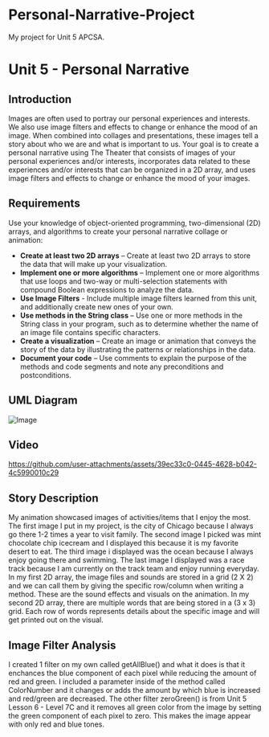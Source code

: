 # Personal-Narrative-Project
My project for Unit 5 APCSA.
# Unit 5 - Personal Narrative

## Introduction

Images are often used to portray our personal experiences and interests. We also use image filters and effects to change or enhance the mood of an image. When combined into collages and presentations, these images tell a story about who we are and what is important to us. Your goal is to create a personal narrative using The Theater that consists of images of your personal experiences and/or interests, incorporates data related to these experiences and/or interests that can be organized in a 2D array, and uses image filters and effects to change or enhance the mood of your images.

## Requirements

Use your knowledge of object-oriented programming, two-dimensional (2D) arrays, and algorithms to create your personal narrative collage or animation:

- **Create at least two 2D arrays** – Create at least two 2D arrays to store the data that will make up your visualization.
- **Implement one or more algorithms** – Implement one or more algorithms that use loops and two-way or multi-selection statements with compound Boolean expressions to analyze the data.
- **Use Image Filters** - Include multiple image filters learned from this unit, and additionally create new ones of your own.
- **Use methods in the String class** – Use one or more methods in the String class in your program, such as to determine whether the name of an image file contains specific characters.
- **Create a visualization** – Create an image or animation that conveys the story of the data by illustrating the patterns or relationships in the data.
- **Document your code** – Use comments to explain the purpose of the methods and code segments and note any preconditions and postconditions.

## UML Diagram

![Image](https://github.com/user-attachments/assets/b8ac490c-e711-4848-8470-edcf1e5ff461)

## Video

https://github.com/user-attachments/assets/39ec33c0-0445-4628-b042-4c5990010c29


## Story Description

My animation showcased images of activities/items that I enjoy the most. The first image I put in my project, is the city of Chicago because I always go there 1-2 times a year to visit family. The second image I picked was mint chocolate chip icecream and I displayed this because it is my favorite desert to eat. The third image i displayed was the ocean because I always enjoy going there and swimming. The last image I displayed was a race track because I am currently on the track team and enjoy running everyday. In my first 2D array, the image files and sounds are stored in a grid (2 X 2) and we can call them by giving the specific row/column when writing a method. These are the sound effects and visuals on the animation. In my second 2D array, there are multiple words that are being stored in a (3 x 3) grid. Each row of words represents details about the specific image and will get printed out on the visual. 



## Image Filter Analysis

I created 1 filter on my own called getAllBlue() and what it does is that it enchances the blue component of each pixel while reducing the amount of red and green. I included a parameter inside of the method called ColorNumber and it changes or adds the amount by which blue is increased and red/green are decreased. The other filter zeroGreen() is from Unit 5 Lesson 6 - Level 7C and it removes all  green color from the image by setting the green component of each pixel to zero. This makes the image appear with only red and blue tones. 



